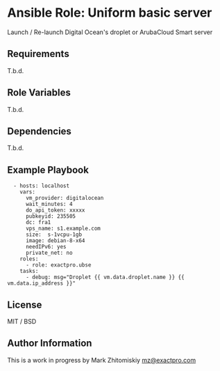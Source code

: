 # Ansible Role: Uniform basic server

Launch / Re-launch Digital Ocean's droplet or ArubaCloud Smart server

## Requirements

T.b.d.

## Role Variables

T.b.d.

## Dependencies

T.b.d.

## Example Playbook

```
  - hosts: localhost
    vars:
      vm_provider: digitalocean
      wait_minutes: 4
      do_api_token: xxxxx
      pubkeyid: 235505
      dc: fra1
      vps_name: s1.example.com
      size:  s-1vcpu-1gb
      image: debian-8-x64
      needIPv6: yes
      private_net: no
    roles:
      - role: exactpro.ubse
    tasks:
      - debug: msg="Droplet {{ vm.data.droplet.name }} {{ vm.data.ip_address }}"
```

## License

MIT / BSD

## Author Information

This is a work in progress by Mark Zhitomiskiy mz@exactpro.com
